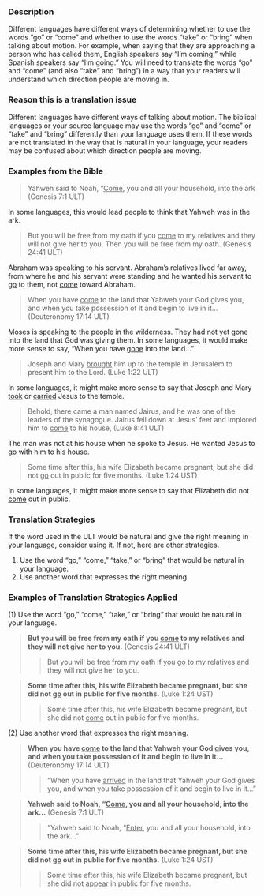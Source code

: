 

### Description

Different languages have different ways of determining whether to use the words “go” or “come” and whether to use the words “take” or “bring” when talking about motion. For example, when saying that they are approaching a person who has called them, English speakers say “I’m coming,” while Spanish speakers say “I’m going.” You will need to translate the words “go” and “come” (and also “take” and “bring”) in a way that your readers will understand which direction people are moving in.

### Reason this is a translation issue

Different languages have different ways of talking about motion. The biblical languages or your source language may use the words “go” and “come” or “take” and “bring” differently than your language uses them. If these words are not translated in the way that is natural in your language, your readers may be confused about which direction people are moving.

### Examples from the Bible

> Yahweh said to Noah, “<u>Come</u>, you and all your household, into the ark (Genesis 7:1 ULT)

In some languages, this would lead people to think that Yahweh was in the ark.

> But you will be free from my oath if you <u>come</u> to my relatives and they will not give her to you. Then you will be free from my oath. (Genesis 24:41 ULT)

Abraham was speaking to his servant. Abraham’s relatives lived far away, from where he and his servant were standing and he wanted his servant to <u>go</u> to them, not <u>come</u> toward Abraham.

> When you have <u>come</u> to the land that Yahweh your God gives you, and when you take possession of it and begin to live in it…(Deuteronomy 17:14 ULT)

Moses is speaking to the people in the wilderness. They had not yet gone into the land that God was giving them. In some languages, it would make more sense to say, “When you have <u>gone</u> into the land…”

> Joseph and Mary <u>brought</u> him up to the temple in Jerusalem to present him to the Lord. (Luke 1:22 ULT)

In some languages, it might make more sense to say that Joseph and Mary <u>took</u> or <u>carried</u> Jesus to the temple.

> Behold, there came a man named Jairus, and he was one of the leaders of the synagogue. Jairus fell down at Jesus’ feet and implored him to <u>come</u> to his house, (Luke 8:41 ULT)

The man was not at his house when he spoke to Jesus. He wanted Jesus to <u>go</u> with him to his house.

> Some time after this, his wife Elizabeth became pregnant, but she did not <u>go</u> out in public for five months. (Luke 1:24 UST)

In some languages, it might make more sense to say that Elizabeth did not <u>come</u> out in public.

### Translation Strategies

If the word used in the ULT would be natural and give the right meaning in your language, consider using it. If not, here are other strategies.

1. Use the word “go,” “come,” “take,” or “bring” that would be natural in your language.
1. Use another word that expresses the right meaning.

### Examples of Translation Strategies Applied

(1) Use the word “go,” “come,” “take,” or “bring” that would be natural in your language.

> **But you will be free from my oath if you <u>come</u> to my relatives and they will not give her to you.** (Genesis 24:41 ULT)
>> But you will be free from my oath if you <u>go</u> to my relatives and they will not give her to you.

> **Some time after this, his wife Elizabeth became pregnant, but she did not <u>go</u> out in public for five months.** (Luke 1:24 UST)
>> Some time after this, his wife Elizabeth became pregnant, but she did not <u>come</u> out in public for five months.

(2) Use another word that expresses the right meaning.

> **When you have <u>come</u> to the land that Yahweh your God gives you, and when you take possession of it and begin to live in it…** (Deuteronomy 17:14 ULT)
>> “When you have <u>arrived</u> in the land that Yahweh your God gives you, and when you take possession of it and begin to live in it…”

> **Yahweh said to Noah, “<u>Come</u>, you and all your household, into the ark…** (Genesis 7:1 ULT)
>> “Yahweh said to Noah, “<u>Enter</u>, you and all your household, into the ark…”

> **Some time after this, his wife Elizabeth became pregnant, but she did not <u>go</u> out in public for five months.** (Luke 1:24 UST)
>> Some time after this, his wife Elizabeth became pregnant, but she did not <u>appear</u> in public for five months.

